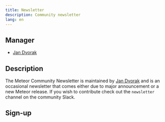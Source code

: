 ```yaml
---
title: Newsletter
description: Community newsletter
lang: en
---
```


## Manager
* [Jan Dvorak](https://github.com/sponsors/StorytellerCZ)

## Description
The Meteor Community Newsletter is maintained by [Jan Dvorak](https://github.com/sponsors/StorytellerCZ) and is an occasional newsletter that comes either due to major announcement or a new Meteor release.
If you wish to contribute check out the `newsletter` channel on the community Slack.

## Sign-up
<!-- Begin Constant Contact Active Forms -->
<script> var _ctct_m = "63e1ff839a591c2755665126fcf01bc0"; </script>
<script id="signupScript" src="//static.ctctcdn.com/js/signup-form-widget/current/signup-form-widget.min.js" async defer></script>
<!-- End Constant Contact Active Forms -->
<!-- Begin Constant Contact Inline Form Code -->
<div class="ctct-inline-form" data-form-id="6a5e41b7-0308-475a-9ee9-1efbddbe22fe"></div>
<!-- End Constant Contact Inline Form Code -->
